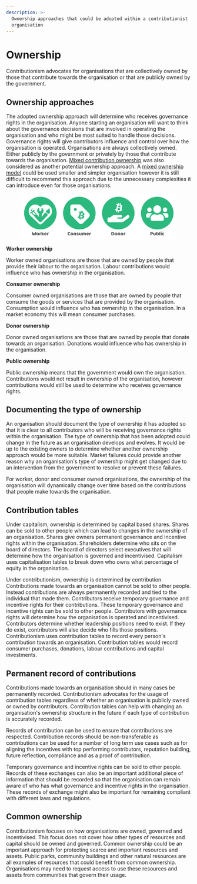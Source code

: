```yaml
---
description: >-
  Ownership approaches that could be adopted within a contributionist
  organisation
---
```


# Ownership

Contributionism advocates for organisations that are collectively owned by those that contribute towards the organisation or that are publicly owned by the government.



## Ownership approaches

The adopted ownership approach will determine who receives governance rights in the organisation. Anyone starting an organisation will want to think about the governance decisions that are involved in operating the organisation and who might be most suited to handle those decisions. Governance rights will give contributors influence and control over how the organisation is operated. Organisations are always collectively owned. Either publicly by the government or privately by those that contribute towards the organisation. [Mixed contribution ownership](mixed-contribution-ownership.md) was also considered as another potential ownership approach. A [mixed ownership model](mixed-contribution-ownership.md) could be used smaller and simpler organisation however it is still difficult to recommend this approach due to the unnecessary complexities it can introduce even for those organisations.

<figure><img src="../../../../.gitbook/assets/contributionism-organisation-ownership (2).png" alt=""><figcaption></figcaption></figure>



**Worker ownership**

Worker owned organisations are those that are owned by people that provide their labour to the organisation. Labour contributions would influence who has ownership in the organisation.



**Consumer ownership**

Consumer owned organisations are those that are owned by people that consume the goods or services that are provided by the organisation. Consumption would influence who has ownership in the organisation. In a market economy this will mean consumer purchases.



**Donor ownership**

Donor owned organisations are those that are owned by people that donate towards an organisation. Donations would influence who has ownership in the organisation.



**Public ownership**

Public ownership means that the government would own the organisation. Contributions would not result in ownership of the organisation, however contributions would still be used to determine who receives governance rights.



## **Documenting the type of ownership**

An organisation should document the type of ownership it has adopted so that it is clear to all contributors who will be receiving governance rights within the organisation. The type of ownership that has been adopted could change in the future as an organisation develops and evolves. It would be up to the existing owners to determine whether another ownership approach would be more suitable. Market failures could provide another reason why an organisation's type of ownership might get changed due to an intervention from the government to resolve or prevent these failures.

For worker, donor and consumer owned organisations, the ownership of the organisation will dynamically change over time based on the contributions that people make towards the organisation.



## Contribution tables

Under capitalism, ownership is determined by capital based shares. Shares can be sold to other people which can lead to changes in the ownership of an organisation. Shares give owners permanent governance and incentive rights within the organisation. Shareholders determine who sits on the board of directors. The board of directors select executives that will determine how the organisation is governed and incentivised. Capitalism uses capitalisation tables to break down who owns what percentage of equity in the organisation.

Under contributionism, ownership is determined by contribution. Contributions made towards an organisation cannot be sold to other people. Instead contributions are always permanently recorded and tied to the individual that made them. Contributors receive temporary governance and incentive rights for their contributions. These temporary governance and incentive rights can be sold to other people. Contributors with governance rights will determine how the organisation is operated and incentivised. Contributors determine whether leadership positions need to exist. If they do exist, contributors will also decide who fills those positions. Contributionism uses contribution tables to record every person's contribution towards an organisation. Contribution tables would record consumer purchases, donations, labour contributions and capital investments.



## Permanent record of contributions

Contributions made towards an organisation should in many cases be permanently recorded. Contributionism advocates for the usage of contribution tables regardless of whether an organisation is publicly owned or owned by contributors. Contribution tables can help with changing an organisation's ownership structure in the future if each type of contribution is accurately recorded.

Records of contribution can be used to ensure that contributions are respected. Contribution records should be non-transferable as contributions can be used for a number of long term use cases such as for aligning the incentives with top performing contributors, reputation building, future reflection, compliance and as a proof of contribution.

Temporary governance and incentive rights can be sold to other people. Records of these exchanges can also be an important additional piece of information that should be recorded so that the organisation can remain aware of who has what governance and incentive rights in the organisation. These records of exchange might also be important for remaining compliant with different laws and regulations.



## Common ownership

Contributionism focuses on how organisations are owned, governed and incentivised. This focus does not cover how other types of resources and capital should be owned and governed. Common ownership could be an important approach for protecting scarce and important resources and assets. Public parks, community buildings and other natural resources are all examples of resources that could benefit from common ownership. Organisations may need to request access to use these resources and assets from communities that govern their usage.
